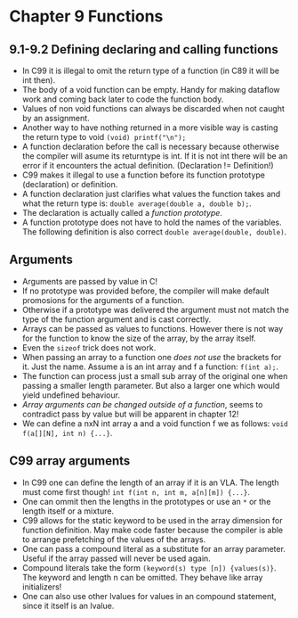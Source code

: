 # Chapter 9 Functions

## 9.1-9.2 Defining declaring and calling functions

- In C99 it is illegal to omit the return type of a function (in C89 it will be int then).
- The body of a void function can be empty. Handy for making dataflow work and coming back later to code the function body.
- Values of non void functions can always be discarded when not caught by an assignment.
- Another way to have nothing returned in a more visible way is casting the return type to void `(void) printf("\n");`
- A function declaration before the call is necessary because otherwise the compiler will asume its returntype is int. If it is not int there will be an error if it encounters the actual definition. (Declaration != Definition!)
- C99 makes it illegal to use a function before its function prototype (declaration) or definition.
- A function declaration just clarifies what values the function takes and what the return type is: `double average(double a, double b);`.
- The declaration is actually called a *function prototype*.
- A function prototype does not have to hold the names of the variables. The following definition is also correct `double average(double, double)`.

## Arguments

- Arguments are passed by value in C!
- If no prototype was provided before, the compiler will make default promosions for the arguments of a function.
- Otherwise if a prototype was delivered the argument must not match the type of the function argument and is cast correctly.
- Arrays can be passed as values to functions. However there is not way for the function to know the size of the array, by the array itself.
- Even the `sizeof` trick does not work.
- When passing an array to a function one *does not use* the brackets for it. Just the name. Assume a is an int array and f a function: `f(int a);`.
- The function can process just a small sub array of the original one when passing a smaller length parameter. But also a larger one which would yield undefined behaviour.
- *Array arguments can be changed outside of a function*, seems to contradict pass by value but will be apparent in chapter 12!
- We can define a nxN int array a and a void function f we as follows: `void f(a[][N], int n) {...}`.

## C99 array arguments

- In C99 one can define the length of an array if it is an VLA. The length must come first though! `int f(int n, int m, a[n][m]) {...}`.
- One can ommit then the lengths in the prototypes or use an `*` or the length itself or a mixture.
- C99 allows for the static keyword to be used in the array dimension for function definition. May make code faster because the compiler is able to arrange prefetching of the values of the arrays.
- One can pass a compound literal as a substitute for an array parameter. Useful if the array passed will never be used again.
- Compound literals take the form `(keyword(s) type [n]) {values(s)}`. The keyword and length n can be omitted. They behave like array initializers!
- One can also use other lvalues for values in an compound statement, since it itself is an lvalue.
